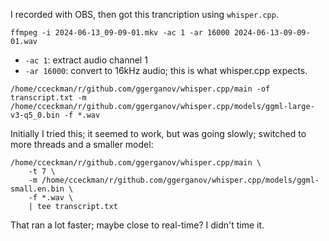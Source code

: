 
I recorded with OBS, then got this trancription using `whisper.cpp`.

```
ffmpeg -i 2024-06-13_09-09-01.mkv -ac 1 -ar 16000 2024-06-13-09-09-01.wav
```

- `-ac 1`: extract audio channel 1
- `-ar 16000`: convert to 16kHz audio; this is what whisper.cpp expects.

```
/home/cceckman/r/github.com/ggerganov/whisper.cpp/main -of transcript.txt -m /home/cceckman/r/github.com/ggerganov/whisper.cpp/models/ggml-large-v3-q5_0.bin -f *.wav
```

Initially I tried this; it seemed to work, but was going slowly; switched to
more threads and a smaller model:

```
/home/cceckman/r/github.com/ggerganov/whisper.cpp/main \
    -t 7 \
    -m /home/cceckman/r/github.com/ggerganov/whisper.cpp/models/ggml-small.en.bin \
    -f *.wav \
    | tee transcript.txt
```

That ran a lot faster; maybe close to real-time? I didn't time it.


